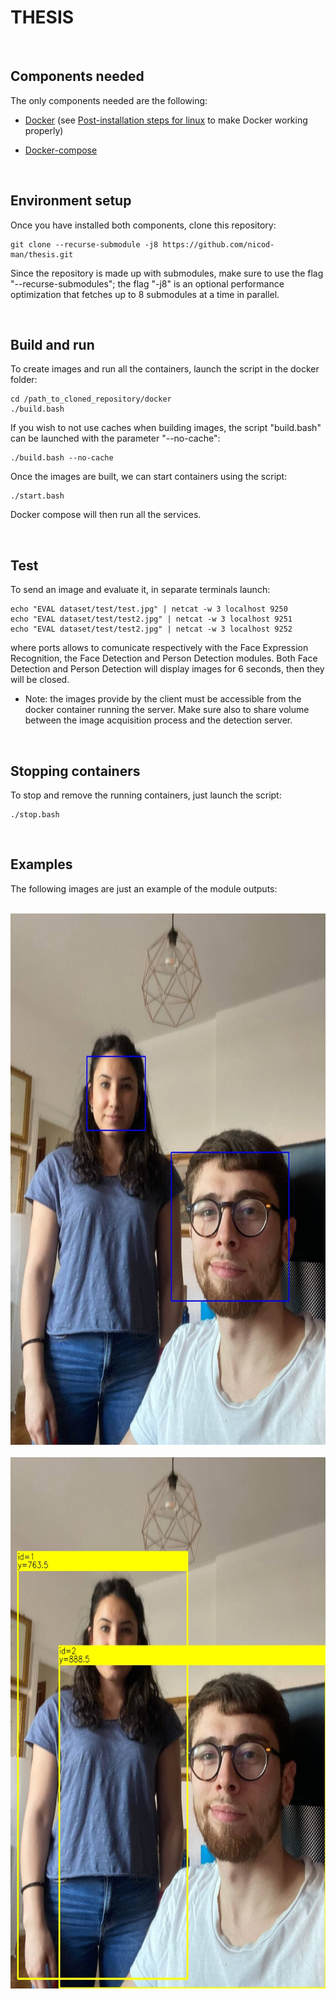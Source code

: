 # THESIS

<br/>

## Components needed

The only components needed are the following:

- [Docker](https://docs.docker.com/get-docker/) (see [Post-installation steps for linux](https://docs.docker.com/engine/install/linux-postinstall/) to make Docker working properly)

- [Docker-compose](https://docs.docker.com/compose/install/)

<br/>

## Environment setup

Once you have installed both components, clone this repository: 

	git clone --recurse-submodule -j8 https://github.com/nicod-man/thesis.git

Since the repository is made up with submodules, make sure to use the flag "--recurse-submodules"; the flag "-j8" is an optional performance optimization that fetches up to 8 submodules at a time in parallel.

<br/>

## Build and run

To create images and run all the containers, launch the script in the docker folder:

	cd /path_to_cloned_repository/docker
	./build.bash

If you wish to not use caches when building images, the script "build.bash" can be launched with the parameter "--no-cache":

	./build.bash --no-cache
	
Once the images are built, we can start containers using the script:

	./start.bash

Docker compose will then run all the services.

<br/>

## Test 

To send an image and evaluate it, in separate terminals launch:

	echo "EVAL dataset/test/test.jpg" | netcat -w 3 localhost 9250
	echo "EVAL dataset/test/test2.jpg" | netcat -w 3 localhost 9251
	echo "EVAL dataset/test/test2.jpg" | netcat -w 3 localhost 9252

where ports allows to comunicate respectively with the Face Expression Recognition, the Face Detection and Person Detection modules.
Both Face Detection and Person Detection will display images for 6 seconds, then they will be closed.

- Note: the images provide by the client must be accessible from the docker container running the server.
  Make sure also to share volume between the image acquisition process and the detection server.

<br/>

## Stopping containers

To stop and remove the running containers, just launch the script:

	./stop.bash

<br/>

## Examples 

The following images are just an example of the module outputs:

<br>
<img height="850" width="700" src="https://github.com/nicod-man/thesis/blob/main/images/face_detection.jpg"/>
</br>

<br>
<img height="850" width="700" src="https://github.com/nicod-man/thesis/blob/main/images/person_detection.jpg"/>
</br>
